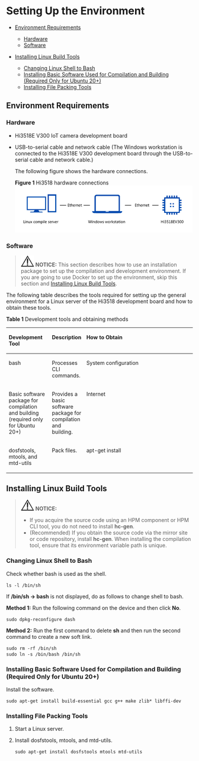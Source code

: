 # Setting Up the Environment<a name="EN-US_TOPIC_0000001128470862"></a>

-   [Environment Requirements](#section1724111409282)
    -   [Hardware](#section487353718276)
    -   [Software](#section17315193935817)

-   [Installing Linux Build Tools](#section8831868501)
    -   [Changing Linux Shell to Bash](#section434110241084)
    -   [Installing Basic Software Used for Compilation and Building \(Required Only for Ubuntu 20+\)](#section25911132141020)
    -   [Installing File Packing Tools](#section390214473129)


## Environment Requirements<a name="section1724111409282"></a>

### Hardware<a name="section487353718276"></a>

-   Hi3518E V300 IoT camera development board
-   USB-to-serial cable and network cable \(The Windows workstation is connected to the Hi3518E V300 development board through the USB-to-serial cable and network cable.\)

    The following figure shows the hardware connections.

    **Figure  1**  Hi3518 hardware connections<a name="fig145521530134016"></a>  
    ![](figures/hi3518-hardware-connections.png "hi3518-hardware-connections")


### Software<a name="section17315193935817"></a>

>![](../public_sys-resources/icon-notice.gif) **NOTICE:** 
>This section describes how to use an installation package to set up the compilation and development environment. If you are going to use Docker to set up the environment, skip this section and  [Installing Linux Build Tools](#section8831868501).

The following table describes the tools required for setting up the general environment for a Linux server of the Hi3518 development board and how to obtain these tools.

**Table  1**  Development tools and obtaining methods

<a name="table15485545145811"></a>
<table><thead align="left"><tr id="row1748610451588"><th class="cellrowborder" valign="top" width="23.332333233323332%" id="mcps1.2.4.1.1"><p id="p13486154545816"><a name="p13486154545816"></a><a name="p13486154545816"></a>Development Tool</p>
</th>
<th class="cellrowborder" valign="top" width="14.65146514651465%" id="mcps1.2.4.1.2"><p id="p44867452589"><a name="p44867452589"></a><a name="p44867452589"></a>Description</p>
</th>
<th class="cellrowborder" valign="top" width="62.016201620162015%" id="mcps1.2.4.1.3"><p id="p1748619458583"><a name="p1748619458583"></a><a name="p1748619458583"></a>How to Obtain</p>
</th>
</tr>
</thead>
<tbody><tr id="row18630134151917"><td class="cellrowborder" valign="top" width="23.332333233323332%" headers="mcps1.2.4.1.1 "><p id="p1563113417199"><a name="p1563113417199"></a><a name="p1563113417199"></a>bash</p>
</td>
<td class="cellrowborder" valign="top" width="14.65146514651465%" headers="mcps1.2.4.1.2 "><p id="p463193418190"><a name="p463193418190"></a><a name="p463193418190"></a>Processes CLI commands.</p>
</td>
<td class="cellrowborder" valign="top" width="62.016201620162015%" headers="mcps1.2.4.1.3 "><p id="p1063118344191"><a name="p1063118344191"></a><a name="p1063118344191"></a>System configuration</p>
</td>
</tr>
<tr id="row7598468212"><td class="cellrowborder" valign="top" width="23.332333233323332%" headers="mcps1.2.4.1.1 "><p id="p659815642111"><a name="p659815642111"></a><a name="p659815642111"></a>Basic software package for compilation and building (required only for Ubuntu 20+)</p>
</td>
<td class="cellrowborder" valign="top" width="14.65146514651465%" headers="mcps1.2.4.1.2 "><p id="p137174662119"><a name="p137174662119"></a><a name="p137174662119"></a>Provides a basic software package for compilation and building.</p>
</td>
<td class="cellrowborder" valign="top" width="62.016201620162015%" headers="mcps1.2.4.1.3 "><p id="p125983652118"><a name="p125983652118"></a><a name="p125983652118"></a>Internet</p>
</td>
</tr>
<tr id="row08231641105420"><td class="cellrowborder" valign="top" width="23.332333233323332%" headers="mcps1.2.4.1.1 "><p id="p1682494111548"><a name="p1682494111548"></a><a name="p1682494111548"></a>dosfstools, mtools, and mtd-utils</p>
</td>
<td class="cellrowborder" valign="top" width="14.65146514651465%" headers="mcps1.2.4.1.2 "><p id="p1362445934918"><a name="p1362445934918"></a><a name="p1362445934918"></a>Pack files.</p>
</td>
<td class="cellrowborder" valign="top" width="62.016201620162015%" headers="mcps1.2.4.1.3 "><p id="p1262475944916"><a name="p1262475944916"></a><a name="p1262475944916"></a>apt-get install</p>
</td>
</tr>
</tbody>
</table>

## Installing Linux Build Tools<a name="section8831868501"></a>

>![](../public_sys-resources/icon-notice.gif) **NOTICE:** 
>-   If you acquire the source code using an HPM component or HPM CLI tool, you do not need to install  **hc-gen**.
>-   \(Recommended\) If you obtain the source code via the mirror site or code repository, install  **hc-gen**. When installing the compilation tool, ensure that its environment variable path is unique.

### Changing Linux Shell to Bash<a name="section434110241084"></a>

Check whether bash is used as the shell.

```
ls -l /bin/sh
```

If  **/bin/sh -\> bash**  is not displayed, do as follows to change shell to bash.

**Method 1:**  Run the following command on the device and then click  **No**.

```
sudo dpkg-reconfigure dash
```

**Method 2:**  Run the first command to delete  **sh**  and then run the second command to create a new soft link.

```
sudo rm -rf /bin/sh
sudo ln -s /bin/bash /bin/sh
```

### Installing Basic Software Used for Compilation and Building \(Required Only for Ubuntu 20+\)<a name="section25911132141020"></a>

Install the software.

```
sudo apt-get install build-essential gcc g++ make zlib* libffi-dev
```

### Installing File Packing Tools<a name="section390214473129"></a>

1.  Start a Linux server.
2.  Install dosfstools, mtools, and mtd-utils.

    ```
    sudo apt-get install dosfstools mtools mtd-utils
    ```


